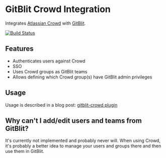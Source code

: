 GitBlit Crowd Integration
=========================

Integrates [Atlassian Crowd](http://www.atlassian.com/software/crowd/) with [GitBlit](http://gitblit.com).

[![Build Status](https://pingunaut.com/jenkins/buildStatus/icon?job=gitblit-crowd)](https://pingunaut.com/jenkins/job/gitblit-crowd/)

Features
--------

* Authenticates users against Crowd
* SSO
* Uses Crowd groups as GitBlit teams
* Allows defining which Crowd group(s) have GitBlit admin privileges

Usage
-----
Usage is described in a blog post: [gitblit-crowd plugin](https://pingunaut.com/weblog/index.php/2015/06/05/gitblit-crowd-plugin/)


Why can't I add/edit users and teams from GitBlit?
--------------------------------------------------

It's currently not implemented and probably never will. When using Crowd, it's probably a better idea to manage your users and groups there and then use them in GitBlit.
 

